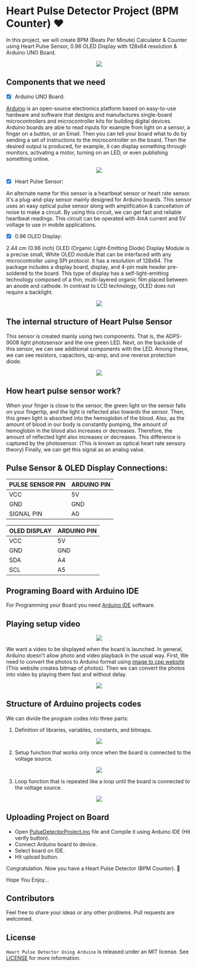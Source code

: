 # Heart Pulse Detector Project (BPM Counter)   :heart:

In this project, we will create BPM (Beats Per Minute) Calculator & Counter using Heart Pulse Sensor, 0.96 OLED Display with 128x64 resolution & Arduino UNO Board.

<p align="center"><img src="Documentation/Demo.mov"/></p>

## Components that we need

- [x] Arduino UNO Board:

[Arduino](https://www.arduino.cc) is an open-source electronics platform based on easy-to-use hardware and software that designs and manufactures single-board microcontrollers and microcontroller kits for building digital devices. Arduino boards are able to read inputs for example from light on a sensor, a finger on a button, or an Email. Then you can tell your board what to do by sending a set of instructions to the microcontroller on the board. Then the desired output is produced, for example, it can display something through monitors, activating a motor, turning on an LED, or even publishing something online.

<p align="center"><img src="Documentation/ArduinoUNO.mov"/></p>

- [x] Heart Pulse Sensor:

An alternate name for this sensor is a heartbeat sensor or heart rate sensor. It's a plug-and-play sensor mainly designed for Arduino boards. This sensor uses an easy optical pulse sensor along with amplification & cancellation of noise to make a circuit. By using this circuit, we can get fast and reliable heartbeat readings. This circuit can be operated with 4mA current and 5V voltage to use in mobile applications.

- [x] 0.96 OLED Display:

2.44 cm (0.96 inch) OLED (Organic Light-Emitting Diode) Display Module is a precise small, White OLED module that can be interfaced with any microcontroller using SPI protocol. It has a resolution of 128x64. The package includes a display board, display, and 4-pin male header pre-soldered to the board. This type of display has a self-light-emitting technology composed of a thin, multi-layered organic film placed between an anode and cathode. In contrast to LCD technology, OLED does not require a backlight.

<p align="center"><img src="Documentation/OLEDDisplay.mov"/></p>

## The internal structure of Heart Pulse Sensor
This sensor is created mainly using two components. That is, the ADPS-9008 light photosensor and the one green LED. Next, on the backside of this sensor, we can see additional components with the LED. Among these, we can see resistors, capacitors, op-amp, and one reverse protection diode.

<p align="center"><img src="Documentation/PluseSensorComponents.mov"/></p>

## How heart pulse sensor work?
When your finger is close to the sensor, the green light on the sensor falls on your fingertip, and the light is reflected also towards the sensor. Then, this green light is absorbed into the hemoglobin of the blood. Also, as the amount of blood in our body is constantly pumping, the amount of hemoglobin in the blood also increases or decreases. Therefore, the amount of reflected light also increases or decreases. This difference is captured by the photosensor. (This is known as optical heart rate sensory theory) Finally, we can get this signal as an analog value.

## Pulse Sensor & OLED Display Connections:

| PULSE SENSOR PIN | ARDUINO PIN |
| ---------------- | ----------- |
| VCC              | 5V          |
| GND              | GND         |
| SIGNAL PIN       | A0          |

| OLED DISPLAY | ARDUINO PIN |
| ------------ | ----------- |
| VCC          | 5V          |
| GND          | GND         |
| SDA          | A4          |
| SCL          | A5          |

## Programing Board with Arduino IDE

For Programming your Board you need [Arduino IDE](https://www.arduino.cc/en/software) software.

## Playing setup video

<p align="center"><img src="Documentation/SetupVideo.mov"/></p>

We want a video to be displayed when the board is launched. In general, Arduino doesn't allow photo and video playback in the usual way. First, We need to convert the photos to Arduino format using [image to cpp website](https://diyusthad.com/image2cpp) (This website creates bitmap of photos). Then we can convert the photos into video by playing them fast and without delay.

<p align="center"><img src="Documentation/Image2cpp.mov"/></p>

## Structure of Arduino projects codes

We can divide the program codes into three parts:
1. Definition of libraries, variables, constants, and bitmaps.

<p align="center"><img src="Documentation/Part1.png"/></p>

2. Setup function that works only once when the board is connected to the voltage source.

<p align="center"><img src="Documentation/Part2.png"/></p>

3. Loop function that is repeated like a loop until the board is connected to the voltage source.

<p align="center"><img src="Documentation/Part3.png"/></p>

## Uploading Project on Board

* Open [PulseDetectorProject.ino](PulseDetectorProject/PulseDetectorProject.ino) file and Compile it using Arduino IDE (Hit verify button).
* Connect Arduino board to device.
* Select board on IDE.
* Hit upload button.

Congratulation. Now you have a Heart Pulse Detector (BPM Counter).  :partying_face:

Hope You Enjoy...

## Contributors

Feel free to share your ideas or any other problems. Pull requests are welcomed.

## License

`Heart Pulse Detector Using Arduino` is released under an MIT license. See [LICENSE](LICENSE) for more information.

